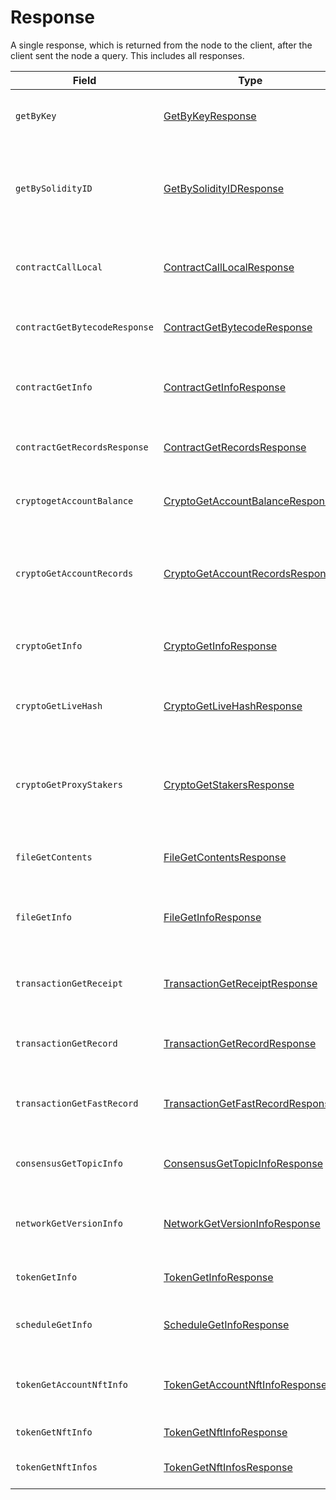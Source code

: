 # Response

A single response, which is returned from the node to the client, after the client sent the node a query. This includes all responses.

| Field                         | Type                                                                                                                                                          | Description                                                                             |
| ----------------------------- | ------------------------------------------------------------------------------------------------------------------------------------------------------------- | --------------------------------------------------------------------------------------- |
| `getByKey`                    | [GetByKeyResponse](getbykey.md#getbykeyresponse)                                                                                                              | Get all entities associated with a given key                                            |
| `getBySolidityID`             | [GetBySolidityIDResponse](getbysolidityid.md#getbysolidityidresponse)                                                                                         | Get the IDs in the format used in transactions, given the format used in Solidity       |
| `contractCallLocal`           | [ContractCallLocalResponse](../readme-1-1/contractcalllocal.md#contractcalllocalresponse)                                                                     | Response to call a function of a smart contract instance                                |
| `contractGetBytecodeResponse` | [ContractGetBytecodeResponse](../readme-1-1/contractgetbytecode.md)                                                                                           | Get the bytecode for a smart contract instance                                          |
| `contractGetInfo`             | [ContractGetInfoResponse](../readme-1-1/contractgetinfo.md#contractgetinforesponse)                                                                           | Get information about a smart contract instance                                         |
| `contractGetRecordsResponse`  | [ContractGetRecordsResponse](https://github.com/theekrystallee/hedera-style-guide/blob/sdk-v1/deprecated/hedera-api/miscellaneous/broken-reference/README.md) | Get all existing records for a smart contract instance                                  |
| `cryptogetAccountBalance`     | [CryptoGetAccountBalanceResponse](../cryptocurrency-accounts/cryptogetaccountbalance.md)                                                                      | Get the current balance in a cryptocurrency account                                     |
| `cryptoGetAccountRecords`     | [CryptoGetAccountRecordsResponse](../cryptocurrency-accounts/cryptogetaccountrecords.md)                                                                      | Get all the records that currently exist for transactions involving an account          |
| `cryptoGetInfo`               | [CryptoGetInfoResponse](../cryptocurrency-accounts/cryptogetinfo.md#cryptogetinforesponse)                                                                    | Get all information about an account                                                    |
| `cryptoGetLiveHash`           | [CryptoGetLiveHashResponse](../cryptocurrency-accounts/cryptogetinfo.md)                                                                                      | Get a single claim from a single account (or null if it doesn't exist)                  |
| `cryptoGetProxyStakers`       | [CryptoGetStakersResponse](../cryptocurrency-accounts/cryptogetstakers.md)                                                                                    | Get all the accounts that proxy stake to a given account, and how much they proxy stake |
| `fileGetContents`             | [FileGetContentsResponse](../readme-1/filegetcontents.md)                                                                                                     | Get the contents of a file (the bytes stored in it)                                     |
| `fileGetInfo`                 | [FileGetInfoResponse](../readme-1/filegetinfo.md)                                                                                                             | Get information about a file, such as its expiration date                               |
| `transactionGetReceipt`       | [TransactionGetReceiptResponse](transactiongetreceipt.md)                                                                                                     | Get a receipt for a transaction (lasts 180 seconds)                                     |
| `transactionGetRecord`        | [TransactionGetRecordResponse](transactiongetrecord.md)                                                                                                       | Get a record for a transaction (lasts 1 hour)                                           |
| `transactionGetFastRecord`    | [TransactionGetFastRecordResponse](transactiongetfastrecord.md)                                                                                               | Get a record for a transaction (lasts 180 seconds)                                      |
| `consensusGetTopicInfo`       | [ConsensusGetTopicInfoResponse](../consensus/consensusgettopicinfo.md)                                                                                        | Parameters of and state of a consensus topic.                                           |
| `networkGetVersionInfo`       | [NetworkGetVersionInfoResponse](networkgetversioninfo.md)                                                                                                     | Semantic versions of Hedera Services and HAPI proto                                     |
| `tokenGetInfo`                | [TokenGetInfoResponse](../token-service/tokengetinfo.md)                                                                                                      | Get all information about a token                                                       |
| `scheduleGetInfo`             | [ScheduleGetInfoResponse](../schedule-service/schedulegetinfo.md)                                                                                             | Get all information about a schedule entity                                             |
| `tokenGetAccountNftInfo`      | [TokenGetAccountNftInfoResponse](../token-service/tokengetaccountnftinfo.md)                                                                                  | A list of the NFTs associated with the account                                          |
| `tokenGetNftInfo`             | [TokenGetNftInfoResponse](../token-service/tokengetnftinfo.md)                                                                                                | All information about an NFT                                                            |
| `tokenGetNftInfos`            | [TokenGetNftInfosResponse](../token-service/tokengetinfo.md)                                                                                                  | A list of the NFTs for the token                                                        |
